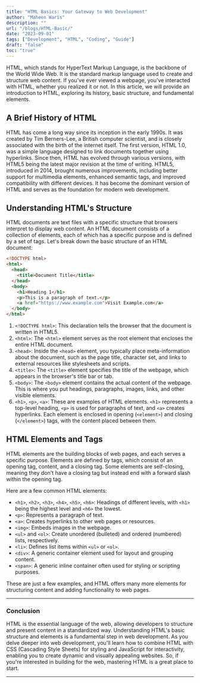 ```yaml
---
title: "HTML Basics: Your Gateway to Web Development"
author: "Maheen Waris"
description: ""
url: "/blogs/HTML-Basic/"
date: "2023-09-01"
tags: ["Development", "HTML", "Coding", "Guide"]
draft: "false"
toc: "true"
---
```


HTML, which stands for HyperText Markup Language, is the backbone of the World Wide Web. It is the standard markup language used to create and structure web content. If you've ever viewed a webpage, you've interacted with HTML, whether you realized it or not. In this article, we will provide an introduction to HTML, exploring its history, basic structure, and fundamental elements.

## A Brief History of HTML

HTML has come a long way since its inception in the early 1990s. It was created by Tim Berners-Lee, a British computer scientist, and is closely associated with the birth of the internet itself. The first version, HTML 1.0, was a simple language designed to link documents together using hyperlinks. Since then, HTML has evolved through various versions, with HTML5 being the latest major revision at the time of writing.
HTML5, introduced in 2014, brought numerous improvements, including better support for multimedia elements, enhanced semantic tags, and improved compatibility with different devices. It has become the dominant version of HTML and serves as the foundation for modern web development.

## Understanding HTML's Structure

HTML documents are text files with a specific structure that browsers interpret to display web content. An HTML document consists of a collection of elements, each of which has a specific purpose and is defined by a set of tags. Let's break down the basic structure of an HTML document:

```html
<!DOCTYPE html>
<html>
  <head>
    <title>Document Title</title>
  </head>
  <body>
    <h1>Heading 1</h1>
    <p>This is a paragraph of text.</p>
    <a href="https://www.example.com">Visit Example.com</a>
  </body>
</html>
```

1. `<!DOCTYPE html>`: This declaration tells the browser that the document is written in HTML5.
2. `<html>`: The `<html>` element serves as the root element that encloses the entire HTML document.
3. `<head>`: Inside the `<head>` element, you typically place meta-information about the document, such as the page title, character set, and links to external resources like stylesheets and scripts.
4. `<title>`: The `<title>` element specifies the title of the webpage, which appears in the browser's title bar or tab.
5. `<body>`: The `<body>` element contains the actual content of the webpage. This is where you put headings, paragraphs, images, links, and other visible elements.
6. `<h1>`, `<p>`, `<a>`: These are examples of HTML elements. `<h1>` represents a top-level heading, `<p>` is used for paragraphs of text, and `<a>` creates hyperlinks. Each element is enclosed in opening (`<element>`) and closing (`</element>`) tags, with the content placed between them.

## HTML Elements and Tags

HTML elements are the building blocks of web pages, and each serves a specific purpose. Elements are defined by tags, which consist of an opening tag, content, and a closing tag. Some elements are self-closing, meaning they don't have a closing tag but instead end with a forward slash within the opening tag.

Here are a few common HTML elements:

- `<h1>`, `<h2>`, `<h3>`, `<h4>`, `<h5>`, `<h6>`: Headings of different levels, with `<h1>` being the highest level and `<h6>` the lowest.
- `<p>`: Represents a paragraph of text.
- `<a>`: Creates hyperlinks to other web pages or resources.
- `<img>`: Embeds images in the webpage.
- `<ul>` and `<ol>`: Create unordered (bulleted) and ordered (numbered) lists, respectively.
- `<li>`: Defines list items within `<ul>` or `<ol>`.
- `<div>`: A generic container element used for layout and grouping content.
- `<span>`: A generic inline container often used for styling or scripting purposes.

These are just a few examples, and HTML offers many more elements for structuring content and adding functionality to web pages.

<hr>

### Conclusion

HTML is the essential language of the web, allowing developers to structure and present content in a standardized way. Understanding HTML's basic structure and elements is a fundamental step in web development. As you delve deeper into web development, you'll learn how to combine HTML with CSS (Cascading Style Sheets) for styling and JavaScript for interactivity, enabling you to create dynamic and visually appealing websites. So, if you're interested in building for the web, mastering HTML is a great place to start.

<script src="https://utteranc.es/client.js"
        repo="maheenwaris/Website"
        issue-term="pathname"
        theme="github-dark"
        crossorigin="anonymous"
        async>
</script>

---
